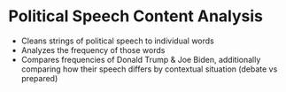 # Political Speech Content Analysis
- Cleans strings of political speech to individual words
- Analyzes the frequency of those words
- Compares frequencies of Donald Trump & Joe Biden, additionally comparing how their speech differs by contextual situation (debate vs prepared)
